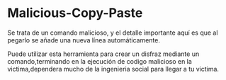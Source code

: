 # Malicious-Copy-Paste
Se trata de un comando malicioso, y el detalle importante aquí es que al pegarlo se añade una nueva línea automáticamente.

Puede utilizar esta herramienta para crear un disfraz mediante un comando,terminando en la ejecución de codigo malicioso en la victima,dependera mucho de la ingenieria social para llegar a tu victima.
